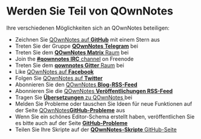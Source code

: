 # Werden Sie Teil von QOwnNotes

Ihre verschiedenen Möglichkeiten sich an QOwnNotes beteiligen:

- Zeichnen Sie [QOwnNotes auf **GitHub**](https://github.com/pbek/QOwnNotes) mit einem Stern aus
- Treten Sie der Gruppe [**QOwnNotes Telegram**](https://t.me/QOwnNotes) bei
- Treten Sie dem [**QOwnNotes Matrix** Raum](https://riot.im/app/#/room/!rUzrRvrnrOsLasDdbp:matrix.org?via=matrix.org) bei
- Join the [**#qownnotes IRC** channel](https://kiwiirc.com/client/irc.freenode.net/#qownnotes) on Freenode
- Treten Sie dem [**qownnotes Gitter** Raum](https://gitter.im/qownnotes/qownnotes) bei
- Like [QOwnNotes auf **Facebook**](https://www.facebook.com/QOwnNotes/)
- Folgen Sie [QOwnNotes auf **Twitter**](https://twitter.com/QOwnNotes)
- Abonnieren Sie den [QOwnNotes **Blog-RSS-Feed**](https://feeds.feedburner.com/QOwnNotesBlog)
- Abonnieren Sie die [ QOwnNotes **Veröffentlichungen RSS-Feed** ](https://feeds.feedburner.com/QOwnNotesReleases)
- Tragen Sie [ **Übersetzungen** zu QOwnNotes ](translation.md) bei
- Melden Sie Probleme oder tauschen Sie Ideen für neue Funktionen auf der Seite [QOwnNotes**GitHub-Probleme**](https://github.com/pbek/QOwnNotes/issues) aus
- Wenn Sie ein schönes Editor-Schema erstellt haben, veröffentlichen Sie es bitte auch auf der Seite [**GitHub-Probleme**](https://github.com/pbek/QOwnNotes/issues)
- Teilen Sie Ihre Skripte auf der [**QOwnNotes-Skripte** GitHub-Seite](https://github.com/qownnotes/scripts)
